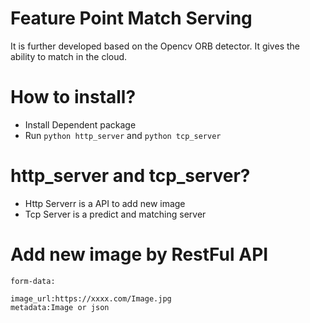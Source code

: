 # Feature Point Match Serving
It is further developed based on the Opencv ORB detector. It gives the ability to match in the cloud.

# How to install?
- Install Dependent package
- Run `python http_server` and `python tcp_server`


# http_server and tcp_server?
- Http Serverr is a API to add new image
- Tcp Server is a predict and matching server

# Add new image by RestFul API
```
form-data:

image_url:https://xxxx.com/Image.jpg
metadata:Image or json 

```